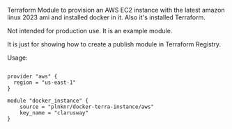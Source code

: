 Terraform Module to provision an AWS EC2 instance with the latest amazon linux 2023 ami and installed docker in it.
Also it's installed Terraform.

Not intended for production use. It is an example module.

It is just for showing how to create a publish module in Terraform Registry.

Usage:

```hcl

provider "aws" {
  region = "us-east-1"
}

module "docker_instance" {
    source = "plnknr/docker-terra-instance/aws"
    key_name = "clarusway"
}
``` 
